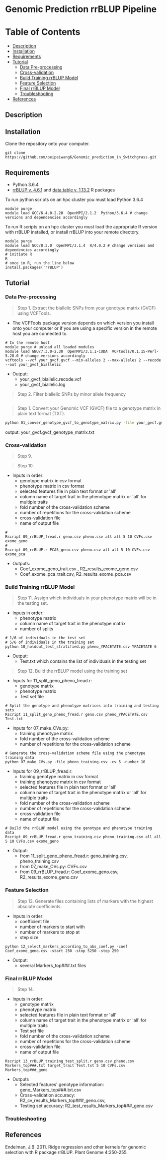 # Genomic Prediction rrBLUP Pipeline
Table of Contents
=================
* [Description](#Description)
* [Installation](#Installation)
* [Requirements](#Requirements)
* [Tutorial](#Tutorial)
   * [Data Pre-processing](#Data-Pre-processing)
   * [Cross-validation](#Cross-validation)
   * [Build Training rrBLUP Model](#Build-Training-rrBLUP-Model)
   * [Feature Selection](#Feature-Selection)
   * [Final rrBLUP Model](#Final-rrBLUP-Model)
   * [Troubleshooting](#Troubleshooting)
* [References](#References)

## Description

## Installation
Clone the repository onto your computer.
```
git clone https://github.com/peipeiwang6/Genomic_prediction_in_Switchgrass.git
```

## Requirements
* Python 3.6.4
* [rrBLUP v. 4.6.1](https://cran.r-project.org/web/packages/rrBLUP/index.html) and [data.table v. 1.13.2](https://cran.r-project.org/web/packages/data.table/index.html) R packages

To run python scripts on an hpc cluster you must load Python 3.6.4
```shell
module purge
module load GCC/6.4.0-2.28  OpenMPI/2.1.2  Python/3.6.4 # change versions and dependencies accordingly
```

To run R scripts on an hpc cluster you must load the appropriate R version with rrBLUP installed, or install rrBLUP into your remote directory.
```shell
module purge
module load GCC/8.3.0  OpenMPI/3.1.4  R/4.0.2 # change versions and dependencies accordingly
# initiate R
R
# once in R, run the line below
install.packages('rrBLUP')
```

## Tutorial
### Data Pre-processing
>Step 1. Extract the biallelic SNPs from your genotype matrix (GVCF) using VCFTools. 
- The VCFTools package version depends on which version you install onto your computer or if you are using a specific version in the remote host you are connected to.
```shell
# In the remote host
module purge # unload all loaded modules
module load GNU/7.3.0-2.30  OpenMPI/3.1.1-CUDA  VCFtools/0.1.15-Perl-5.28.0 # change versions accordingly
vcftools --vcf your_gvcf.gvcf --min-alleles 2 --max-alleles 2 --recode --out your_gvcf_biallelic
```
- Output: 
    - your_gvcf_biallelic.recode.vcf
    - your_gvcf_biallelic.log

>Step 2. Filter biallelic SNPs by minor allele frequency
```

```

>Step 1. Convert your Genomic VCF (GVCF) file to a genotype matrix in plain text format (TXT).
```bash
python 01_conver_genotype_gvcf_to_genotype_matrix.py -file your_gvcf.gvcf
```
output: your_gvcf.gvcf_genotype_matrix.txt

### Cross-validation
>Step 9.

>Step 10. 
- Inputs in order: 
  - genotype matrix in csv format
  - phenotype matrix in csv format
  - selected features file in plain text format or 'all'
  - column name of target trait in the phenotype matrix or 'all' for multiple traits
  - fold number of the cross-validation scheme
  - number of repetitions for the cross-validation scheme
  - cross-validation file
  - name of output file

```shell
#
Rscript 09_rrBLUP_fread.r geno.csv pheno.csv all all 5 10 CVFs.csv exome_geno
# 
Rscript 09_rrBLUP.r PCA5_geno.csv pheno.csv all all 5 10 CVFs.csv exome_pca
```
- Outputs:
  - Coef_exome_geno_trait.csv , R2_results_exome_geno.csv
  - Coef_exome_pca_trait.csv, R2_results_exome_pca.csv

### Build Training rrBLUP Model
>Step 11. Assign which individuals in your phenotype matrix will be in the testing set.
- Inputs in order:
  - phenotype matrix
  - column name of target trait in the phenotype matrix
  - number of splits
```
# 1/6 of individuals in the test set
# 5/6 of individuals in the training set
python 10_holdout_test_stratified.py pheno_YPACETATE.csv YPACETATE 6
```
- Output:
  - Test.txt which contains the list of individuals in the testing set

>Step 12. Build the rrBLUP model using the training set
- Inputs for 11_split_geno_pheno_fread.r:
  - genotype matrix
  - phenotype matrix
  - Test set file
```shell
# Split the genotype and phenotype matrices into training and testing sets
Rscript 11_split_geno_pheno_fread.r geno.csv pheno_YPACETATE.csv Test.txt
```
- Inputs for 07_make_CVs.py:
  - training phenotype matrix 
  - fold number of the cross-validation scheme
  - number of repetitions for the cross-validation scheme
```shell
# Generate the cross-validation scheme file using the phenotype training data
python 07_make_CVs.py -file pheno_training.csv -cv 5 -number 10
```
- Inputs for 09_rrBLUP_fread.r:
  - training genotype matrix in csv format
  - training phenotype matrix in csv format
  - selected features file in plain text format or 'all'
  - column name of target trait in the phenotype matrix or 'all' for multiple traits
  - fold number of the cross-validation scheme
  - number of repetitions for the cross-validation scheme
  - cross-validation file
  - name of output file
```shell
# Build the rrBLUP model using the genotype and phenotype training data
Rscript 09_rrBLUP_fread.r geno_training.csv pheno_training.csv all all 5 10 CVFs.csv exome_geno
```
- Output:
  - from 11_split_geno_pheno_fread.r: geno_training.csv, pheno_training.csv
  - from 07_make_CVs.py: CVFs.csv
  - from 09_rrBLUP_fread.r: Coef_exome_geno.csv, R2_results_exome_geno.csv

### Feature Selection
>Step 13. Generate files containing lists of markers with the highest absolute coefficients.
- Inputs in order:
  - coefficient file
  - number of markers to start with
  - number of markers to stop at
  - step size
```
python 12_select_markers_according_to_abs_coef.py -coef Coef_exome_geno.csv -start 250 -stop 5250 -step 250
```
- Output:
  - several Markers_top###.txt files

### Final rrBLUP Model
>Step 14.
- Inputs in order:
  - genotype matrix
  - phenotype matrix
  - selected features file in plain text format or 'all'
  - column name of target trait in the phenotype matrix or 'all' for multiple traits
  - Test set file
  - fold number of the cross-validation scheme
  - number of repetitions for the cross-validation scheme
  - cross-validation file
  - name of output file
```
Rscript 13_rrBLUP_training_test_split.r geno.csv pheno.csv Markers_top###.txt target_trait Test.txt 5 10 CVFs.csv Markers_top###_geno
```
- Outputs
  - Selected features' genotype information: geno_Markers_top###.txt.csv 
  - Cross-validation accuracy: R2_cv_results_Markers_top###_geno.csv, 
  - Testing set accuracy: R2_test_results_Markers_top###_geno.csv

### Troubleshooting

## References
Endelman, J.B. 2011. Ridge regression and other kernels for genomic selection with R package rrBLUP. Plant Genome 4:250-255.
